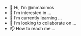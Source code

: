 - 👋 Hi, I’m @mmaximos
- 👀 I’m interested in ...
- 🌱 I’m currently learning ...
- 💞️ I’m looking to collaborate on ...
- 📫 How to reach me ...

<!---
mmaximos/mmaximos is a ✨ special ✨ repository because its `README.md` (this file) appears on your GitHub profile.
You can click the Preview link to take a look at your changes.
--->
